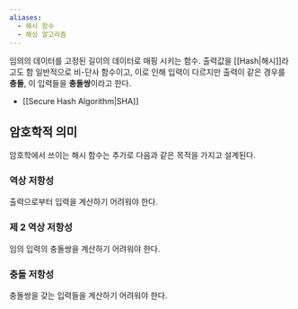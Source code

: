 ```yaml
---
aliases:
  - 해시 함수
  - 해싱 알고리즘
---
```

임의의 데이터를 고정된 길이의 데이터로 매핑 시키는 함수.
출력값을 [[Hash|해시]]라고도 함
일반적으로 비-단사 함수이고, 이로 인해 입력이 다르지만 출력이 같은 경우를 **충돌**, 이 입력들을 **충돌쌍**이라고 한다.

- [[Secure Hash Algorithm|SHA]]

## 암호학적 의미

암호학에서 쓰이는 해시 함수는 추가로 다음과 같은 목적을 가지고 설계된다.
### 역상 저항성

출력으로부터 입력을 계산하기 어려워야 한다.

### 제 2 역상 저항성

임의 입력의 충돌쌍을 계산하기 어려워야 한다.

### 충돌 저항성

충돌쌍을 갖는 입력들을 계산하기 어려워야 한다.